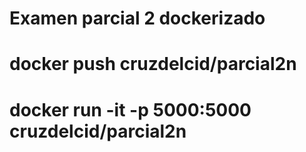 # Examen parcial 2 dockerizado

# docker push cruzdelcid/parcial2n

# docker run -it -p 5000:5000 cruzdelcid/parcial2n
